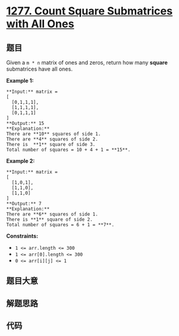# [1277. Count Square Submatrices with All Ones](https://leetcode.com/problems/count-square-submatrices-with-all-ones)

## 题目

Given a `m * n` matrix of ones and zeros, return how many **square**
submatrices have all ones.



**Example 1:**

    
    
    **Input:** matrix =
    [
      [0,1,1,1],
      [1,1,1,1],
      [0,1,1,1]
    ]
    **Output:** 15
    **Explanation:** 
    There are **10** squares of side 1.
    There are **4** squares of side 2.
    There is  **1** square of side 3.
    Total number of squares = 10 + 4 + 1 = **15**.
    

**Example 2:**

    
    
    **Input:** matrix = 
    [
      [1,0,1],
      [1,1,0],
      [1,1,0]
    ]
    **Output:** 7
    **Explanation:** 
    There are **6** squares of side 1.  
    There is **1** square of side 2. 
    Total number of squares = 6 + 1 = **7**.
    



**Constraints:**

  * `1 <= arr.length <= 300`
  * `1 <= arr[0].length <= 300`
  * `0 <= arr[i][j] <= 1`


## 题目大意

## 解题思路

## 代码

```javascript

```
